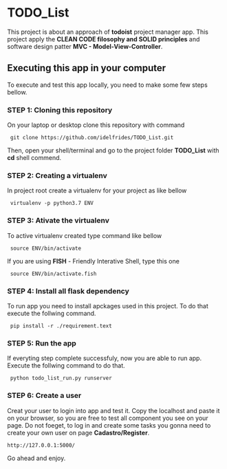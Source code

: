 # TODO_List


This project is about an approach  of **todoist** project manager app.
This project apply the **CLEAN CODE filosophy and SOLID principles**  and software design patter **MVC - Model-View-Controller**. 


## Executing this app in your computer
To execute and test this app locally, you need to make some few steps bellow.


### STEP 1: Cloning this repository

On your laptop or desktop clone this repository with command 

     git clone https://github.com/idelfrides/TODO_List.git 


Then, open your shell/terminal and go to the project folder **TODO_List**  with **cd** shell commend.

### STEP 2: Creating a virtualenv 

In project root create a virtualenv  for your project as like bellow 

     virtualenv -p python3.7 ENV 


### STEP 3: Ativate the virtualenv 

To active virtualenv created  type command  like bellow 

     source ENV/bin/activate
     
If you are using **FISH** - Friendly Interative Shell, type this one

     source ENV/bin/activate.fish
     

### STEP 4: Install all flask dependency

To run app you need to install apckages used in this project. To do that execute the follwing  command.

     pip install -r ./requirement.text


### STEP 5: Run the app

If everyting step complete successfuly, now you are able to run app. Execute  the follwing  command to do that.

     python todo_list_run.py runserver
     

### STEP 6: Create a user

Creat your user to login into app and test it.  Copy the localhost and paste it on your browser, so you are free to test all component you see on your page. Do not foeget, to log in and create some tasks you gonna need to create your own user on page **Cadastro/Register**. 

    http://127.0.0.1:5000/
     

Go ahead and enjoy.
 







